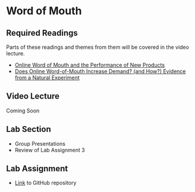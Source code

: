 #  Word of Mouth

## Required Readings

Parts of these readings and themes from them will be covered in the video lecture.

* [Online Word of Mouth and the Performance of New Products][deer]
* [Does Online Word-of-Mouth Increase Demand? (and How?) Evidence from a Natural Experiment][seiler]

## Video Lecture

Coming Soon

<!-- * [Slides][lecture-slides-04]
* Videos as a [playlist](https://www.youtube.com/playlist?list=PL9QkA7C7GRGXJkG_ezG3YtI_9mfsn3g2V) -->

##  Lab Section
* Group Presentations
* Review of Lab Assignment 3

## Lab Assignment

* [Link][lab-04] to GitHub repository 
<!-- * [Partial Solution][lab-04-s] -->
<!-- * [Code][demo-tidytext] from Lachlan's Discussion section -->

[seiler]: https://papers.ssrn.com/sol3/papers.cfm?abstract_id=2692861
[deer]: https://lachlandeer.github.io/media/deer_jmp.pdf

[quiz-04]: https://tilburguniversity.instructure.com/courses/7508/quizzes
[lab-04]: https://github.com/tisem-digital-marketing/smwa-lab-04
[lab-04-s]: ../assets/labs/lab-04_solution.pdf
[lecture-slides-04]: ../assets/lectures/week-04/week-04-slides.pdf
[demo-tidytext]: https://github.com/tisem-digital-marketing/demo-tidytext-01
